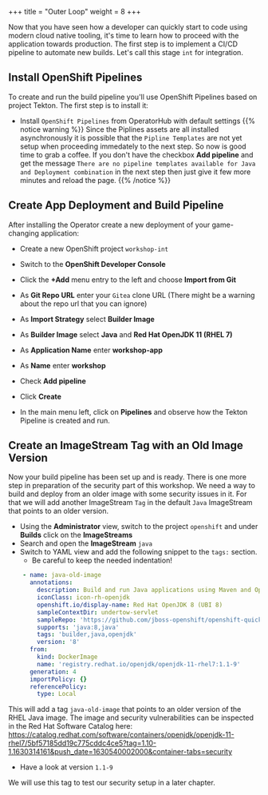 +++
title = "Outer Loop"
weight = 8
+++

Now that you have seen how a developer can quickly start to code using modern cloud native tooling, it's time to learn how to proceed with the application towards production. The first step is to implement a CI/CD pipeline to automate new builds. Let's call this stage `int` for integration.

## Install OpenShift Pipelines

To create and run the build pipeline you'll use OpenShift Pipelines based on project Tekton. The first step is to install it:

- Install `OpenShift Pipelines` from OperatorHub with default settings
{{% notice warning %}}
Since the Piplines assets are all installed asynchronously it is possible that the `Pipline Templates` are not yet setup when proceeding immedately to the next step.  So now is good time to grab a coffee. If you don't have the checkbox **Add pipeline** and get the message `There are no pipeline templates available for Java and Deployment combination` in the next step then just give it few more minutes and reload the page. 
{{% /notice %}}

## Create App Deployment and Build Pipeline

After installing the Operator create a new deployment of your game-changing application:

- Create a new OpenShift project `workshop-int`
- Switch to the **OpenShift Developer Console**
- Click the **+Add** menu entry to the left and choose **Import from Git**
- As **Git Repo URL** enter your `Gitea` clone URL (There might be a warning about the repo url that you can ignore)
- As **Import Strategy** select **Builder Image**
- As **Builder Image** select **Java** and **Red Hat OpenJDK 11 (RHEL 7)**
- As **Application Name** enter **workshop-app**
- As **Name** enter **workshop** 
- Check **Add pipeline**



- Click **Create**
- In the main menu left, click on **Pipelines** and observe how the Tekton Pipeline is created and run.

## Create an ImageStream Tag with an Old Image Version 

Now your build pipeline has been set up and is ready. There is one more step in preparation of the security part of this workshop. We need a way to build and deploy from an older image with some security issues in it. For that we will add another ImageStream `Tag` in the default `Java` ImageStream that points to an older version.

- Using the **Administrator** view, switch to the project `openshift` and under **Builds** click on the **ImageStreams**
- Search and open the **ImageStream** `java`
- Switch to YAML view and add the following snippet to the `tags:` section.
  - Be careful to keep the needed indentation!

```yaml
    - name: java-old-image
      annotations:
        description: Build and run Java applications using Maven and OpenJDK 8.
        iconClass: icon-rh-openjdk
        openshift.io/display-name: Red Hat OpenJDK 8 (UBI 8)
        sampleContextDir: undertow-servlet
        sampleRepo: 'https://github.com/jboss-openshift/openshift-quickstarts'
        supports: 'java:8,java'
        tags: 'builder,java,openjdk'
        version: '8'
      from:
        kind: DockerImage
        name: 'registry.redhat.io/openjdk/openjdk-11-rhel7:1.1-9'
      generation: 4
      importPolicy: {}
      referencePolicy:
        type: Local
```

This will add a tag `java-old-image` that points to an older version of the RHEL Java image. The image and security vulnerabilities can be inspected in the Red Hat Software Catalog here:
https://catalog.redhat.com/software/containers/openjdk/openjdk-11-rhel7/5bf57185dd19c775cddc4ce5?tag=1.10-1.1630314161&push_date=1630540002000&container-tabs=security
- Have a look at version `1.1-9`

We will use this tag to test our security setup in a later chapter.
